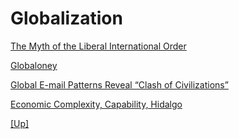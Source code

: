 # Globalization

[The Myth of the Liberal International Order](../../2018/09/the-myth-of-liberal-international-order.html)

[Globaloney](../../2011/04/globaloney.html)

[Global E-mail Patterns Reveal “Clash of Civilizations”](../../2018/09/global-e-mail-patterns-reveal-clash-of.html)

[Economic Complexity, Capability, Hidalgo](../../2017/08/economic-complexity-hidalgo.html)

[[Up]](../..)
